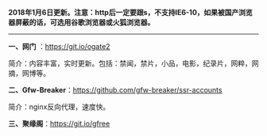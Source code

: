 **2018年1月6日更新。注意：http后一定要跟s，不支持IE6-10，如果被国产浏览器屏蔽的话，可选用谷歌浏览器或火狐浏览器。**

***

**一、网门** ：https://git.io/ogate2

简介：内容丰富，实时更新。包括：禁闻，禁片，小品，电影，纪录片，网粹，网摘，网博等。


**二、Gfw-Breaker**：https://github.com/gfw-breaker/ssr-accounts

简介：nginx反向代理，速度快。

**三、聚缘阁**：https://git.io/gfree

